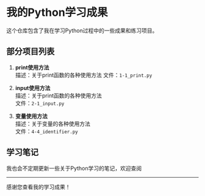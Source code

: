 # 我的Python学习成果

这个仓库包含了我在学习Python过程中的一些成果和练习项目。

## 部分项目列表

1. **print使用方法**  
   描述：关于print函数的各种使用方法
   文件：`1-1_print.py`

2. **input使用方法**  
   描述：关于print函数的各种使用方法  
   文件：`2-1_input.py`

3. **变量使用方法**  
   描述：关于变量的各种使用方法  
   文件：`4-4_identifier.py`

## 学习笔记

我也会不定期更新一些关于Python学习的笔记，欢迎查阅

---
感谢您查看我的学习成果！
